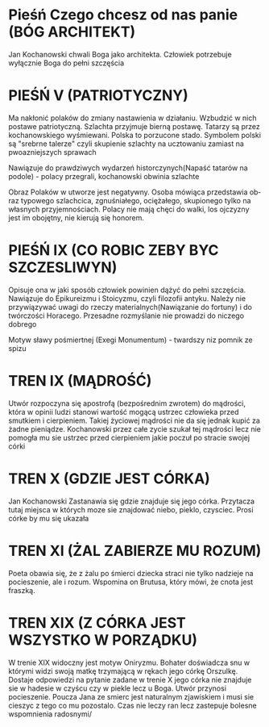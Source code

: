 # Pieśń Czego chcesz od nas panie (BÓG ARCHITEKT)

Jan Kochanowski chwali Boga jako architekta. 
Człowiek potrzebuje wyłącznie Boga do pełni szczęścia

# PIEŚŃ V (PATRIOTYCZNY)

Ma nakłonić polaków do zmiany nastawienia w działaniu. Wzbudzić w nich postawe patriotyczną. Szlachta przyjmuje bierną postawę. Tatarzy są przez kochanowskiego wyśmiewani. Polska to porzucone stado. Symbolem polski są "srebrne talerze" czyli skupienie szlachty na ucztowaniu zamiast na pwoazniejszych sprawach

Nawiązuje do prawdziwych wydarzeń historczynych(Napaść tatarów na podole) - polacy przegrali, kochanowski obwinia szlachte

Ob­raz Po­la­ków w utwo­rze jest ne­ga­tyw­ny. Oso­ba mó­wią­ca przed­sta­wia ob­raz ty­po­we­go szlach­ci­ca, zgnu­śnia­łe­go, ocię­ża­łe­go, sku­pio­ne­go tyl­ko na wła­snych przy­jem­no­ściach. Po­la­cy nie mają chę­ci do wal­ki, los oj­czy­zny jest im obo­jęt­ny, nie kie­ru­ją się ho­no­rem.   
# PIEŚŃ IX (CO ROBIC ZEBY BYC SZCZESLIWYN)

Opisuje ona  w jaki sposób człowiek powinien dążyć do pełni szczęścia. Nawiązuje do Epikureizmu i Stoicyzmu, czyli filozofii antyku. Należy nie przywiązywać uwagi do rzeczy materialnych(Nawiązanie do fortuny) i do twórczości Horacego. Przesadne rozmyślanie nie prowadzi do niczego dobrego

Motyw sławy pośmiertnej (Exegi Monumentum) - twardszy niz pomnik ze spizu


 # TREN IX (MĄDROŚĆ)

Utwór rozpoczyna się apostrofą (bezpośrednim zwrotem) do mądrości, która w opinii ludzi stanowi wartość mogącą ustrzec człowieka przed smutkiem i cierpieniem. Takiej życiowej mądrości nie da się jednak kupić za żadne pieniądze.  Kochanowski przez całe zycie szukał tej mądrości lecz nie pomogła mu sie ustrzec przed cierpieniem jakie poczuł po stracie swojej córki
  
# TREN X (GDZIE JEST CÓRKA)

Jan Kochanowski Zastanawia się gdzie znajduje się jego córka. Przytacza tutaj miejsca w których moze sie znajdować niebo, pieklo, czysciec. Prosi córke by mu się ukazała

# TREN XI (ŻAL ZABIERZE MU ROZUM)

Poeta obawia się, że z żalu po śmierci dziecka straci nie tylko nadzieje na pocieszenie, ale i rozum.  Wspomina on Brutusa, który mówi, że cnota jest fraszką. 

# TREN XIX (Z CÓRKA JEST WSZYSTKO W PORZĄDKU)

W trenie XIX widoczny jest motyw Oniryzmu. Bohater doświadcza snu w którymi widzi swoją matkę trzymającą w rękach jego córkę Orszulkę. Dostaje odpowiedzi na pytanie zadane w trenie X jego córka nie znajduje sie w hadesie w czyścu czy w piekle lecz u Boga. Utwór przynosi pocieszenie. Poucza Jana ze smierc jest naturalnym zjawiskiem i musi sie cieszyc z tego co mu pozostalo. Czas nie leczy ran lecz zastepuje bolesne wspomnienia  radosnymi/
